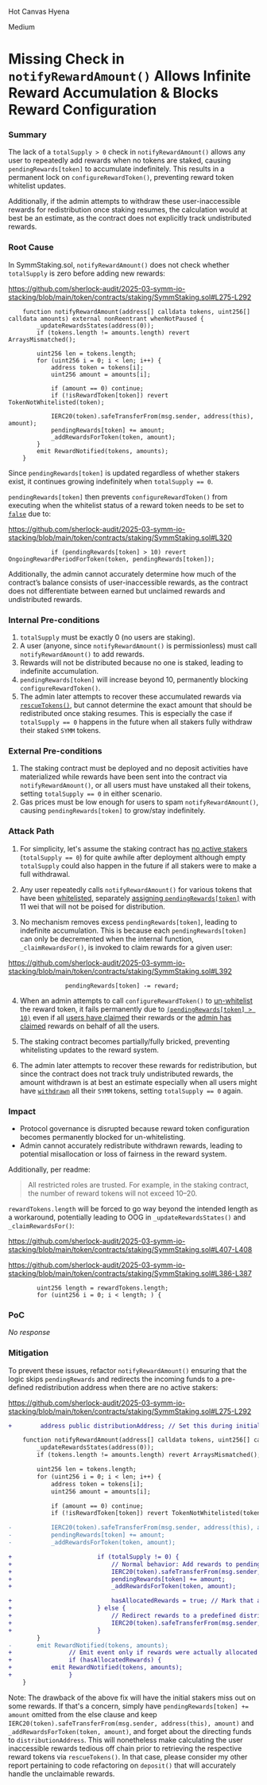 Hot Canvas Hyena

Medium

# Missing Check in `notifyRewardAmount()` Allows Infinite Reward Accumulation & Blocks Reward Configuration

### Summary

The lack of a `totalSupply > 0` check in `notifyRewardAmount()` allows any user to repeatedly add rewards when no tokens are staked, causing `pendingRewards[token]` to accumulate indefinitely. This results in a permanent lock on `configureRewardToken()`, preventing reward token whitelist updates.

Additionally, if the admin attempts to withdraw these user-inaccessible rewards for redistribution once staking resumes, the calculation would at best be an estimate, as the contract does not explicitly track undistributed rewards.

### Root Cause

In SymmStaking.sol, `notifyRewardAmount()` does not check whether `totalSupply` is zero before adding new rewards:

https://github.com/sherlock-audit/2025-03-symm-io-stacking/blob/main/token/contracts/staking/SymmStaking.sol#L275-L292

```solidity
	function notifyRewardAmount(address[] calldata tokens, uint256[] calldata amounts) external nonReentrant whenNotPaused {
		_updateRewardsStates(address(0));
		if (tokens.length != amounts.length) revert ArraysMismatched();

		uint256 len = tokens.length;
		for (uint256 i = 0; i < len; i++) {
			address token = tokens[i];
			uint256 amount = amounts[i];

			if (amount == 0) continue;
			if (!isRewardToken[token]) revert TokenNotWhitelisted(token);

			IERC20(token).safeTransferFrom(msg.sender, address(this), amount);
			pendingRewards[token] += amount;
			_addRewardsForToken(token, amount);
		}
		emit RewardNotified(tokens, amounts);
	}
```
Since `pendingRewards[token]` is updated regardless of whether stakers exist, it continues growing indefinitely when `totalSupply == 0`.

`pendingRewards[token]` then prevents `configureRewardToken()` from executing when the whitelist status of a reward token needs to be set to [`false`](https://github.com/sherlock-audit/2025-03-symm-io-stacking/blob/main/token/contracts/staking/SymmStaking.sol#L319) due to:

https://github.com/sherlock-audit/2025-03-symm-io-stacking/blob/main/token/contracts/staking/SymmStaking.sol#L320

```solidity
			if (pendingRewards[token] > 10) revert OngoingRewardPeriodForToken(token, pendingRewards[token]);
```
Additionally, the admin cannot accurately determine how much of the contract’s balance consists of user-inaccessible rewards, as the contract does not differentiate between earned but unclaimed rewards and undistributed rewards.

### Internal Pre-conditions

1. `totalSupply` must be exactly 0 (no users are staking).
2. A user (anyone, since `notifyRewardAmount()` is permissionless) must call `notifyRewardAmount()` to add rewards.
3. Rewards will not be distributed because no one is staked, leading to indefinite accumulation.
4. `pendingRewards[token]` will increase beyond 10, permanently blocking `configureRewardToken()`.
5. The admin later attempts to recover these accumulated rewards via [`rescueTokens()`](https://github.com/sherlock-audit/2025-03-symm-io-stacking/blob/main/token/contracts/staking/SymmStaking.sol#L343), but cannot determine the exact amount that should be redistributed once staking resumes. This is especially the case if `totalSupply == 0` happens in the future when all stakers fully withdraw their staked `SYMM` tokens.


### External Pre-conditions

1. The staking contract must be deployed and no deposit activities have materialized while rewards have been sent into the contract via `notifyRewardAmount()`, or all users must have unstaked all their tokens, setting `totalSupply == 0` in either scenario.
2. Gas prices must be low enough for users to spam `notifyRewardAmount()`, causing `pendingRewards[token]` to grow/stay indefinitely.

### Attack Path

1. For simplicity, let's assume the staking contract has [no active stakers](https://github.com/sherlock-audit/2025-03-symm-io-stacking/blob/main/token/contracts/staking/SymmStaking.sol#L240) (`totalSupply == 0`) for quite awhile after deployment although empty `totalSupply` could also happen in the future if all stakers were to make a full withdrawal. 

2. Any user repeatedly calls `notifyRewardAmount()` for various tokens that have been [whitelisted](https://github.com/sherlock-audit/2025-03-symm-io-stacking/blob/main/token/contracts/staking/SymmStaking.sol#L318), separately [assigning `pendingRewards[token]`](https://github.com/sherlock-audit/2025-03-symm-io-stacking/blob/main/token/contracts/staking/SymmStaking.sol#L288) with 11 wei that will not be poised for distribution.

3. No mechanism removes excess `pendingRewards[token]`, leading to indefinite accumulation. This is because each `pendingRewards[token]` can only be decremented when the internal function, `_claimRewardsFor()`, is invoked to claim rewards for a given user:

https://github.com/sherlock-audit/2025-03-symm-io-stacking/blob/main/token/contracts/staking/SymmStaking.sol#L392

```solidity
				pendingRewards[token] -= reward;
```
4. When an admin attempts to call `configureRewardToken()` to [un-whitelist](https://github.com/sherlock-audit/2025-03-symm-io-stacking/blob/main/token/contracts/staking/SymmStaking.sol#L318-L319) the reward token, it fails permanently due to [`(pendingRewards[token] > 10)`](https://github.com/sherlock-audit/2025-03-symm-io-stacking/blob/main/token/contracts/staking/SymmStaking.sol#L320) even if all [users have claimed](https://github.com/sherlock-audit/2025-03-symm-io-stacking/blob/main/token/contracts/staking/SymmStaking.sol#L262-L265) their rewards or the [admin has claimed](https://github.com/sherlock-audit/2025-03-symm-io-stacking/blob/main/token/contracts/staking/SymmStaking.sol#L298-L302) rewards on behalf of all the users.

5. The staking contract becomes partially/fully bricked, preventing whitelisting updates to the reward system.

6. The admin later attempts to recover these rewards for redistribution, but since the contract does not track truly undistributed rewards, the amount withdrawn is at best an estimate especially when all users might have [`withdrawn`](https://github.com/sherlock-audit/2025-03-symm-io-stacking/blob/main/token/contracts/staking/SymmStaking.sol#L257) all their `SYMM` tokens, setting `totalSupply == 0` again.

### Impact

- Protocol governance is disrupted because reward token configuration becomes permanently blocked for un-whitelisting. 
- Admin cannot accurately redistribute withdrawn rewards, leading to potential misallocation or loss of fairness in the reward system.

Additionally, per readme:

> All restricted roles are trusted. For example, in the staking contract, the number of reward tokens will not exceed 10–20.

`rewardTokens.length` will be forced to go way beyond the intended length as a workaround, potentially leading to OOG in `_updateRewardsStates()` and `_claimRewardsFor()`:

https://github.com/sherlock-audit/2025-03-symm-io-stacking/blob/main/token/contracts/staking/SymmStaking.sol#L407-L408

https://github.com/sherlock-audit/2025-03-symm-io-stacking/blob/main/token/contracts/staking/SymmStaking.sol#L386-L387

```solidity
		uint256 length = rewardTokens.length;
		for (uint256 i = 0; i < length; ) {
```

### PoC

_No response_

### Mitigation

To prevent these issues, refactor `notifyRewardAmount()` ensuring that the logic skips `pendingRewards` and redirects the incoming funds to a pre-defined redistribution address when there are no active stakers:

https://github.com/sherlock-audit/2025-03-symm-io-stacking/blob/main/token/contracts/staking/SymmStaking.sol#L275-L292

```diff
+        address public distributionAddress; // Set this during initialization

	function notifyRewardAmount(address[] calldata tokens, uint256[] calldata amounts) external nonReentrant whenNotPaused {
		_updateRewardsStates(address(0));
		if (tokens.length != amounts.length) revert ArraysMismatched();

		uint256 len = tokens.length;
		for (uint256 i = 0; i < len; i++) {
			address token = tokens[i];
			uint256 amount = amounts[i];

			if (amount == 0) continue;
			if (!isRewardToken[token]) revert TokenNotWhitelisted(token);

-			IERC20(token).safeTransferFrom(msg.sender, address(this), amount);
-			pendingRewards[token] += amount;
-			_addRewardsForToken(token, amount);

+                        if (totalSupply != 0) {
+                            // Normal behavior: Add rewards to pendingRewards and update reward calculations
+                            IERC20(token).safeTransferFrom(msg.sender, address(this), amount);
+                            pendingRewards[token] += amount;
+                            _addRewardsForToken(token, amount);

+                            hasAllocatedRewards = true; // Mark that at least one reward was allocated
+                        } else {
+                            // Redirect rewards to a predefined distribution address when no one is staking
+                            IERC20(token).safeTransferFrom(msg.sender, distributionAddress, amount);
+                        }
		}
-		emit RewardNotified(tokens, amounts);
+                // Emit event only if rewards were actually allocated to the staking contract
+                if (hasAllocatedRewards) {
+		    emit RewardNotified(tokens, amounts);
+                }
	}
```

Note: The drawback of the above fix will have the initial stakers miss out on some rewards. If that's a concern, simply have `pendingRewards[token] += amount` omitted from the else clause and keep `IERC20(token).safeTransferFrom(msg.sender, address(this), amount)` and `_addRewardsForToken(token, amount)`, and forget about the directing funds to `distributionAddress`. This will nonetheless make calculating the user inaccessible rewards tedious off chain prior to retrieving the respective reward tokens via `rescueTokens()`. In that case, please consider my other report pertaining to code refactoring on `deposit()` that will accurately handle the unclaimable rewards.